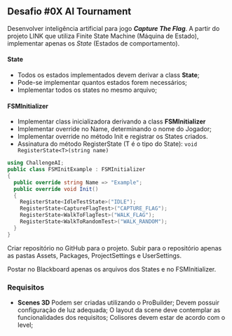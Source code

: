 ## Desafio #0X AI Tournament

Desenvolver inteligência artificial para jogo ***Capture The Flag***.
A partir do projeto LINK que utiliza Finite State Machine (Máquina de Estado), implementar apenas os *State* (Estados de comportamento).
#### State
- Todos os estados implementados devem derivar a class **State**;
- Pode-se implementar quantos estados forem necessários;
- Implementar todos os states no mesmo arquivo;
#### FSMInitializer
- Implementar class inicializadora derivando a class **FSMInitializer**
- Implementar override no Name, determinando o nome do Jogador;
- Implementar override no método Init e registrar os States criados.
- Assinatura do método RegisterState (T é o tipo do State): `void RegisterState<T>(string name)`
```csharp
using ChallengeAI;
public class FSMInitExample : FSMInitializer
{
  public override string Name => "Example";
  public override void Init()
  {
    RegisterState<IdleTestState>("IDLE");
    RegisterState<CaptureFlagTest>("CAPTURE_FLAG");
    RegisterState<WalkToFlagTest>("WALK_FLAG");
    RegisterState<WalkToRandomTest>("WALK_RANDOM");
  }
}
```
Criar repositório no GitHub para o projeto. Subir para o repositório apenas as pastas Assets, Packages, ProjectSettings e UserSettings.


Postar no Blackboard apenas os arquivos dos States e no FSMInitializer.

### Requisitos
* **Scenes 3D**
    Podem ser criadas utilizando o ProBuilder;
    Devem possuir configuração de luz adequada;
    O layout da scene deve contemplar as funcionalidades dos requisitos;
    Colisores devem estar de acordo com o level;